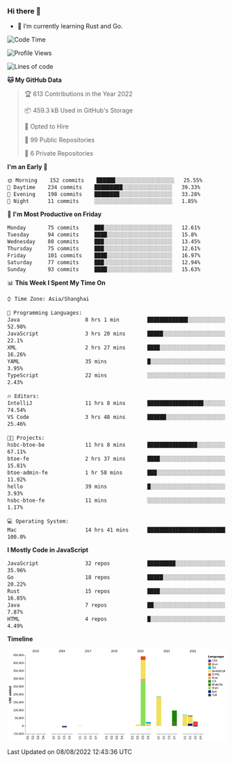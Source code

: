 ### Hi there 👋

- 🌱 I’m currently learning Rust and Go.

<!--START_SECTION:waka-->
![Code Time](http://img.shields.io/badge/Code%20Time-643%20hrs%2058%20mins-blue)

![Profile Views](http://img.shields.io/badge/Profile%20Views-0-blue)

![Lines of code](https://img.shields.io/badge/From%20Hello%20World%20I%27ve%20Written-923%20Thousand%20lines%20of%20code-blue)

**🐱 My GitHub Data** 

> 🏆 613 Contributions in the Year 2022
 > 
> 📦 459.3 kB Used in GitHub's Storage 
 > 
> 💼 Opted to Hire
 > 
> 📜 99 Public Repositories 
 > 
> 🔑 6 Private Repositories  
 > 
**I'm an Early 🐤** 

```text
🌞 Morning    152 commits    ██████░░░░░░░░░░░░░░░░░░░   25.55% 
🌆 Daytime    234 commits    █████████░░░░░░░░░░░░░░░░   39.33% 
🌃 Evening    198 commits    ████████░░░░░░░░░░░░░░░░░   33.28% 
🌙 Night      11 commits     ░░░░░░░░░░░░░░░░░░░░░░░░░   1.85%

```
📅 **I'm Most Productive on Friday** 

```text
Monday       75 commits     ███░░░░░░░░░░░░░░░░░░░░░░   12.61% 
Tuesday      94 commits     ████░░░░░░░░░░░░░░░░░░░░░   15.8% 
Wednesday    80 commits     ███░░░░░░░░░░░░░░░░░░░░░░   13.45% 
Thursday     75 commits     ███░░░░░░░░░░░░░░░░░░░░░░   12.61% 
Friday       101 commits    ████░░░░░░░░░░░░░░░░░░░░░   16.97% 
Saturday     77 commits     ███░░░░░░░░░░░░░░░░░░░░░░   12.94% 
Sunday       93 commits     ████░░░░░░░░░░░░░░░░░░░░░   15.63%

```


📊 **This Week I Spent My Time On** 

```text
⌚︎ Time Zone: Asia/Shanghai

💬 Programming Languages: 
Java                     8 hrs 1 min         █████████████░░░░░░░░░░░░   52.98% 
JavaScript               3 hrs 20 mins       █████░░░░░░░░░░░░░░░░░░░░   22.1% 
XML                      2 hrs 27 mins       ████░░░░░░░░░░░░░░░░░░░░░   16.26% 
YAML                     35 mins             █░░░░░░░░░░░░░░░░░░░░░░░░   3.95% 
TypeScript               22 mins             ░░░░░░░░░░░░░░░░░░░░░░░░░   2.43%

🔥 Editors: 
IntelliJ                 11 hrs 8 mins       ██████████████████░░░░░░░   74.54% 
VS Code                  3 hrs 48 mins       ██████░░░░░░░░░░░░░░░░░░░   25.46%

🐱‍💻 Projects: 
hsbc-btoe-be             11 hrs 8 mins       ████████████████░░░░░░░░░   67.11% 
btoe-fe                  2 hrs 37 mins       ████░░░░░░░░░░░░░░░░░░░░░   15.81% 
btoe-admin-fe            1 hr 58 mins        ███░░░░░░░░░░░░░░░░░░░░░░   11.92% 
hello                    39 mins             █░░░░░░░░░░░░░░░░░░░░░░░░   3.93% 
hsbc-btoe-fe             11 mins             ░░░░░░░░░░░░░░░░░░░░░░░░░   1.17%

💻 Operating System: 
Mac                      14 hrs 41 mins      █████████████████████████   100.0%

```

**I Mostly Code in JavaScript** 

```text
JavaScript               32 repos            █████████░░░░░░░░░░░░░░░░   35.96% 
Go                       18 repos            █████░░░░░░░░░░░░░░░░░░░░   20.22% 
Rust                     15 repos            ████░░░░░░░░░░░░░░░░░░░░░   16.85% 
Java                     7 repos             ██░░░░░░░░░░░░░░░░░░░░░░░   7.87% 
HTML                     4 repos             █░░░░░░░░░░░░░░░░░░░░░░░░   4.49%

```


**Timeline**

![Chart not found](https://raw.githubusercontent.com/elton/elton/main/charts/bar_graph.png) 


 Last Updated on 08/08/2022 12:43:36 UTC
<!--END_SECTION:waka-->

<!--
**elton/elton** is a ✨ _special_ ✨ repository because its `README.md` (this file) appears on your GitHub profile.

Here are some ideas to get you started:

- 🔭 I’m currently working on ...
- 🌱 I’m currently learning ...
- 👯 I’m looking to collaborate on ...
- 🤔 I’m looking for help with ...
- 💬 Ask me about ...
- 📫 How to reach me: ...
- 😄 Pronouns: ...
- ⚡ Fun fact: ...
-->
